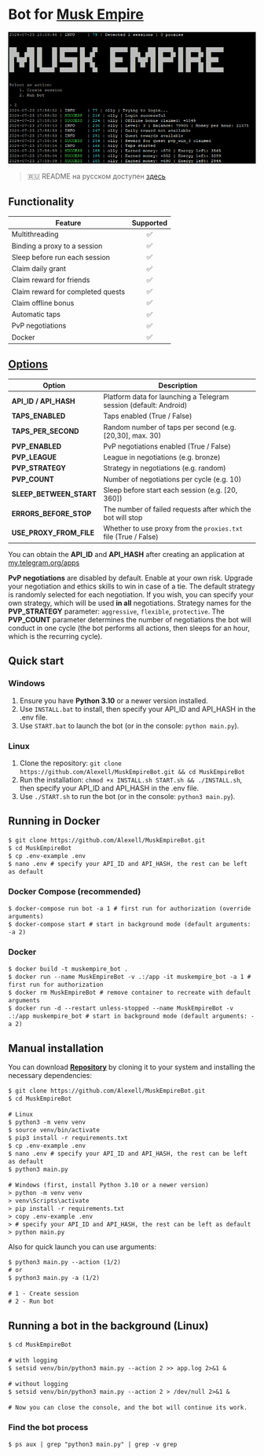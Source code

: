 # Bot for [Musk Empire](https://alexell.ru/cc/musk)

![img1](.github/images/demo.png)

> 🇷🇺 README на русском доступен [здесь](README-RU.md)

## Functionality
| Feature                           | Supported  |
|-----------------------------------|:----------:|
| Multithreading                    |     ✅     |
| Binding a proxy to a session      |     ✅     |
| Sleep before run each session     |     ✅     |
| Claim daily grant                 |     ✅     |
| Claim reward for friends          |     ✅     |
| Claim reward for completed quests |     ✅     |
| Claim offline bonus               |     ✅     |
| Automatic taps                    |     ✅     |
| PvP negotiations                  |     ✅     |
| Docker                            |     ✅     |

## [Options](https://github.com/Alexell/MuskEmpireBot/blob/main/.env-example)
| Option                  | Description                                                       |
|-------------------------|-------------------------------------------------------------------|
| **API_ID / API_HASH**   | Platform data for launching a Telegram session (default: Android) |
| **TAPS_ENABLED**        | Taps enabled (True / False)                                       |
| **TAPS_PER_SECOND**     | Random number of taps per second (e.g. [20,30], max. 30)          |
| **PVP_ENABLED**         | PvP negotiations enabled (True / False)                           |
| **PVP_LEAGUE**          | League in negotiations (e.g. bronze)                              |
| **PVP_STRATEGY**        | Strategy in negotiations (e.g. random)                            |
| **PVP_COUNT**           | Number of negotiations per cycle (e.g. 10)                        |
| **SLEEP_BETWEEN_START** | Sleep before start each session (e.g. [20, 360])                  |
| **ERRORS_BEFORE_STOP**  | The number of failed requests after which the bot will stop       |
| **USE_PROXY_FROM_FILE** | Whether to use proxy from the `proxies.txt` file (True / False)   |

You can obtain the **API_ID** and **API_HASH** after creating an application at [my.telegram.org/apps](https://my.telegram.org/apps)

**PvP negotiations** are disabled by default. Enable at your own risk. Upgrade your negotiation and ethics skills to win in case of a tie. The default strategy is randomly selected for each negotiation. If you wish, you can specify your own strategy, which will be used **in all** negotiations. Strategy names for the **PVP_STRATEGY** parameter: `aggressive`, `flexible`, `protective`. The **PVP_COUNT** parameter determines the number of negotiations the bot will conduct in one cycle (the bot performs all actions, then sleeps for an hour, which is the recurring cycle).

## Quick start
### Windows
1. Ensure you have **Python 3.10** or a newer version installed.
2. Use `INSTALL.bat` to install, then specify your API_ID and API_HASH in the .env file.
3. Use `START.bat` to launch the bot (or in the console: `python main.py`).

### Linux
1. Clone the repository: `git clone https://github.com/Alexell/MuskEmpireBot.git && cd MuskEmpireBot`
2. Run the installation: `chmod +x INSTALL.sh START.sh && ./INSTALL.sh`, then specify your API_ID and API_HASH in the .env file.
3. Use `./START.sh` to run the bot (or in the console: `python3 main.py`).

## Running in Docker
```
$ git clone https://github.com/Alexell/MuskEmpireBot.git
$ cd MuskEmpireBot
$ cp .env-example .env
$ nano .env # specify your API_ID and API_HASH, the rest can be left as default
```
### Docker Compose (recommended)
```
$ docker-compose run bot -a 1 # first run for authorization (override arguments)
$ docker-compose start # start in background mode (default arguments: -a 2)
```
### Docker
```
$ docker build -t muskempire_bot .
$ docker run --name MuskEmpireBot -v .:/app -it muskempire_bot -a 1 # first run for authorization
$ docker rm MuskEmpireBot # remove container to recreate with default arguments
$ docker run -d --restart unless-stopped --name MuskEmpireBot -v .:/app muskempire_bot # start in background mode (default arguments: -a 2)
```

## Manual installation
You can download [**Repository**](https://github.com/Alexell/MuskEmpireBot) by cloning it to your system and installing the necessary dependencies:
```
$ git clone https://github.com/Alexell/MuskEmpireBot.git
$ cd MuskEmpireBot

# Linux
$ python3 -m venv venv
$ source venv/bin/activate
$ pip3 install -r requirements.txt
$ cp .env-example .env
$ nano .env # specify your API_ID and API_HASH, the rest can be left as default
$ python3 main.py

# Windows (first, install Python 3.10 or a newer version)
> python -m venv venv
> venv\Scripts\activate
> pip install -r requirements.txt
> copy .env-example .env
> # specify your API_ID and API_HASH, the rest can be left as default
> python main.py
```

Also for quick launch you can use arguments:
```
$ python3 main.py --action (1/2)
# or
$ python3 main.py -a (1/2)

# 1 - Create session
# 2 - Run bot
```

## Running a bot in the background (Linux)
```
$ cd MuskEmpireBot

# with logging
$ setsid venv/bin/python3 main.py --action 2 >> app.log 2>&1 &

# without logging
$ setsid venv/bin/python3 main.py --action 2 > /dev/null 2>&1 &

# Now you can close the console, and the bot will continue its work.
```

### Find the bot process
```
$ ps aux | grep "python3 main.py" | grep -v grep
```